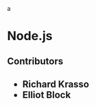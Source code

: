 a<h1>Node.js</h1>
<h2>Contributors<h2>
<ul>
  <li>Richard Krasso</li>
  <li>Elliot Block</li>
</ul>
